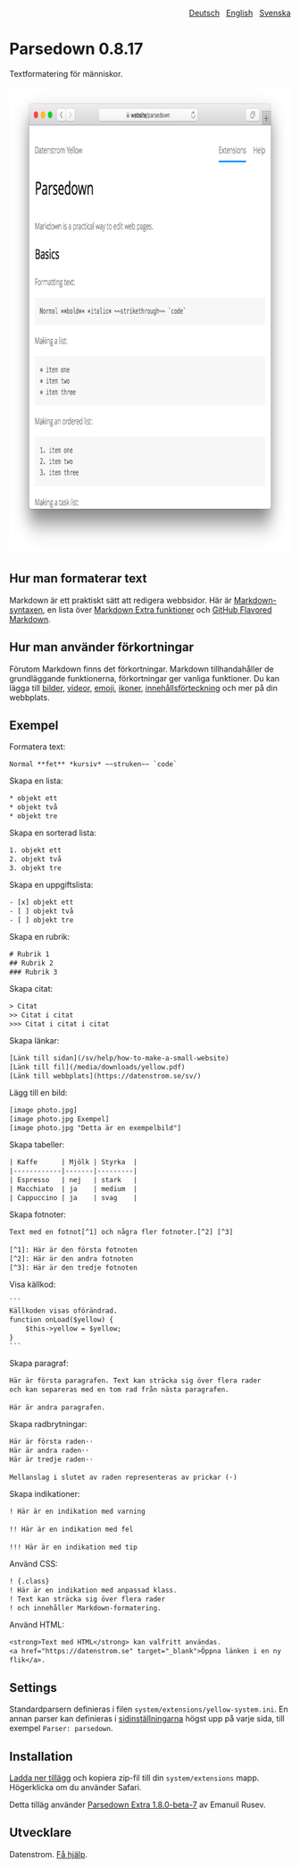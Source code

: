 <p align="right"><a href="README-de.md">Deutsch</a> &nbsp; <a href="README.md">English</a> &nbsp; <a href="README-sv.md">Svenska</a></p>

Parsedown 0.8.17
================
Textformatering för människor.

<p align="center"><img src="parsedown-screenshot.png?raw=true" width="795" height="836" alt="Skärmdump"></p>

## Hur man formaterar text

Markdown är ett praktiskt sätt att redigera webbsidor. Här är [Markdown-syntaxen](http://commonmark.org/help/), en lista över [Markdown Extra funktioner](https://michelf.ca/projects/php-markdown/extra/) och [GitHub Flavored Markdown](https://help.github.com/en/articles/basic-writing-and-formatting-syntax).

## Hur man använder förkortningar

Förutom Markdown finns det förkortningar. Markdown tillhandahåller de grundläggande funktionerna, förkortningar ger vanliga funktioner. Du kan lägga till [bilder](https://github.com/datenstrom/yellow-extensions/tree/master/source/image/README-sv.md), [videor](https://github.com/datenstrom/yellow-extensions/tree/master/source/youtube/README-sv.md), [emoji](https://github.com/datenstrom/yellow-extensions/tree/master/source/emojiawesome/README-sv.md), [ikoner](https://github.com/datenstrom/yellow-extensions/tree/master/source/fontawesome/README-sv.md), [innehållsförteckning](https://github.com/datenstrom/yellow-extensions/tree/master/source/toc/README-sv.md) och mer på din webbplats.

## Exempel

Formatera text:

    Normal **fet** *kursiv* ~~struken~~ `code`

Skapa en lista:

    * objekt ett
    * objekt två
    * objekt tre

Skapa en sorterad lista:

    1. objekt ett
    2. objekt två
    3. objekt tre

Skapa en uppgiftslista:

    - [x] objekt ett
    - [ ] objekt två
    - [ ] objekt tre

Skapa en rubrik:

    # Rubrik 1
    ## Rubrik 2
    ### Rubrik 3

Skapa citat:

    > Citat
    >> Citat i citat
    >>> Citat i citat i citat

Skapa länkar:

    [Länk till sidan](/sv/help/how-to-make-a-small-website)
    [Länk till fil](/media/downloads/yellow.pdf)
    [Länk till webbplats](https://datenstrom.se/sv/)

Lägg till en bild:

    [image photo.jpg]
    [image photo.jpg Exempel]
    [image photo.jpg "Detta är en exempelbild"]

Skapa tabeller:

    | Kaffe      | Mjölk | Styrka  |
    |------------|-------|---------|
    | Espresso   | nej   | stark   |
    | Macchiato  | ja    | medium  |
    | Cappuccino | ja    | svag    |

Skapa fotnoter:

    Text med en fotnot[^1] och några fler fotnoter.[^2] [^3]
    
    [^1]: Här är den första fotnoten
    [^2]: Här är den andra fotnoten
    [^3]: Här är den tredje fotnoten

Visa källkod:

    ```
    Källkoden visas oförändrad.
    function onLoad($yellow) {
        $this->yellow = $yellow;
    }
    ```

Skapa paragraf:

    Här är första paragrafen. Text kan sträcka sig över flera rader
    och kan separeras med en tom rad från nästa paragrafen.

    Här är andra paragrafen. 

Skapa radbrytningar:

    Här är första raden⋅⋅
    Här är andra raden⋅⋅
    Här är tredje raden⋅⋅
    
    Mellanslag i slutet av raden representeras av prickar (⋅)

Skapa indikationer:

    ! Här är en indikation med varning 
    
    !! Här är en indikation med fel
    
    !!! Här är en indikation med tip

Använd CSS:

    ! {.class}
    ! Här är en indikation med anpassad klass.
    ! Text kan sträcka sig över flera rader
    ! och innehåller Markdown-formatering.

Använd HTML:

    <strong>Text med HTML</strong> kan valfritt användas.
    <a href="https://datenstrom.se" target="_blank">Öppna länken i en ny flik</a>.

## Settings

Standardparsern definieras i filen `system/extensions/yellow-system.ini`. En annan parser kan definieras i [sidinställningarna](https://github.com/datenstrom/yellow-extensions/tree/master/source/core/README-sv.md#inställningar-page) högst upp på varje sida, till exempel `Parser: parsedown`.

## Installation

[Ladda ner tillägg](https://github.com/datenstrom/yellow-extensions/raw/master/zip/parsedown.zip) och kopiera zip-fil till din `system/extensions` mapp. Högerklicka om du använder Safari.

Detta tilläg använder [Parsedown Extra 1.8.0-beta-7](https://github.com/erusev/parsedown) av Emanuil Rusev.

## Utvecklare

Datenstrom. [Få hjälp](https://datenstrom.se/sv/yellow/help/).
